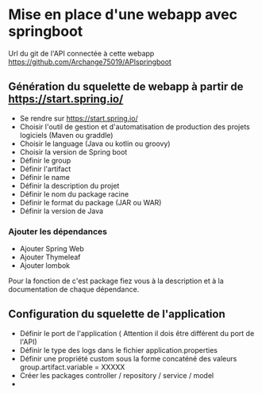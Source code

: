 # Mise en place d'une webapp avec springboot

Url du git de l'API connectée à cette webapp
https://github.com/Archange75019/APIspringboot

## Génération du squelette de webapp à partir de https://start.spring.io/

- Se rendre sur https://start.spring.io/
- Choisir l'outil de gestion et d'automatisation de production des projets logiciels (Maven ou graddle)
- Choisir le language (Java ou kotlin ou groovy)
- Choisir la version de Spring boot
- Définir le group
- Définir l'artifact
- Définir le name
- Définir la description du projet
- Définir le nom du package racine
- Définir le format du package (JAR ou WAR)
- Définir la version de Java
### Ajouter les dépendances 
- Ajouter Spring Web
- Ajouter Thymeleaf
- Ajouter lombok

Pour la fonction de c'est package fiez vous à la description et à la documentation de chaque dépendance.

## Configuration du squelette de l'application

- Définir le port de l'application ( Attention il dois être différent du port de l'API)
- Définir le type des logs dans le fichier application.properties
- Définir une propriété custom sous la forme concaténé des valeurs group.artifact.variable = XXXXX
- Créer les packages controller / repository / service / model
- 

